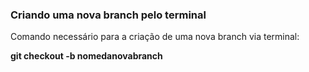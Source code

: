 ### Criando uma nova branch pelo terminal

Comando necessário para a criação de uma nova branch via terminal:

**git checkout -b nomedanovabranch**